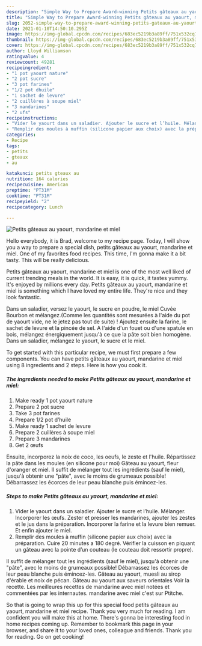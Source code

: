 ```yaml
---
description: "Simple Way to Prepare Award-winning Petits gâteaux au yaourt, mandarine et miel"
title: "Simple Way to Prepare Award-winning Petits gâteaux au yaourt, mandarine et miel"
slug: 2052-simple-way-to-prepare-award-winning-petits-gateaux-au-yaourt-mandarine-et-miel
date: 2021-01-10T14:50:10.295Z
image: https://img-global.cpcdn.com/recipes/683ec5219b3a89ff/751x532cq70/petits-gateaux-au-yaourt-mandarine-et-miel-photo-principale-de-la-recette.jpg
thumbnail: https://img-global.cpcdn.com/recipes/683ec5219b3a89ff/751x532cq70/petits-gateaux-au-yaourt-mandarine-et-miel-photo-principale-de-la-recette.jpg
cover: https://img-global.cpcdn.com/recipes/683ec5219b3a89ff/751x532cq70/petits-gateaux-au-yaourt-mandarine-et-miel-photo-principale-de-la-recette.jpg
author: Lloyd Williamson
ratingvalue: 4
reviewcount: 49281
recipeingredient:
- "1 pot yaourt nature"
- "2 pot sucre"
- "3 pot farines"
- "1/2 pot dhuile"
- "1 sachet de levure"
- "2 cuillères à soupe miel"
- "3 mandarines"
- "2 ufs"
recipeinstructions:
- "Vider le yaourt dans un saladier. Ajouter le sucre et l’huile. Mélanger. Incorporer les œufs. Zester et presser les mandarines, ajouter les zestes et le jus dans la préparation. Incorporer la farine et la levure bien remuer. Et enfin ajouter le miel."
- "Remplir des moules à muffin (silicone papier aux choix) avec la préparation. Cuire 20 minutes a 180 degré. Vérifier la cuisson en piquant un gâteau avec la pointe d’un couteau (le couteau doit ressortir propre)."
categories:
- Recipe
tags:
- petits
- gteaux
- au

katakunci: petits gteaux au 
nutrition: 164 calories
recipecuisine: American
preptime: "PT31M"
cooktime: "PT31M"
recipeyield: "2"
recipecategory: Lunch

---
```



![Petits gâteaux au yaourt, mandarine et miel](https://img-global.cpcdn.com/recipes/683ec5219b3a89ff/751x532cq70/petits-gateaux-au-yaourt-mandarine-et-miel-photo-principale-de-la-recette.jpg)

Hello everybody, it is Brad, welcome to my recipe page. Today, I will show you a way to prepare a special dish, petits gâteaux au yaourt, mandarine et miel. One of my favorites food recipes. This time, I'm gonna make it a bit tasty. This will be really delicious.

Petits gâteaux au yaourt, mandarine et miel is one of the most well liked of current trending meals in the world. It is easy, it is quick, it tastes yummy. It's enjoyed by millions every day. Petits gâteaux au yaourt, mandarine et miel is something which I have loved my entire life. They're nice and they look fantastic.

Dans un saladier, versez le yaourt, le sucre en poudre, le miel Cuvée Bourbon et mélangez.(Comme les quantités sont mesurées à l&#39;aide du pot de yaourt vide, ne le jetez pas tout de suite) ! Ajoutez ensuite la farine, le sachet de levure et la pincée de sel. A l&#39;aide d&#39;un fouet ou d&#39;une spatule en bois, mélangez énergiquement jusqu&#39;à ce que la pâte soit bien homogène. Dans un saladier, mélangez le yaourt, le sucre et le miel.


To get started with this particular recipe, we must first prepare a few components. You can have petits gâteaux au yaourt, mandarine et miel using 8 ingredients and 2 steps. Here is how you cook it.

<!--inarticleads1-->

##### The ingredients needed to make Petits gâteaux au yaourt, mandarine et miel:

1. Make ready 1 pot yaourt nature
1. Prepare 2 pot sucre
1. Take 3 pot farines
1. Prepare 1/2 pot d’huile
1. Make ready 1 sachet de levure
1. Prepare 2 cuillères à soupe miel
1. Prepare 3 mandarines
1. Get 2 œufs


Ensuite, incorporez la noix de coco, les oeufs, le zeste et l&#39;huile. Répartissez la pâte dans les moules (en silicone pour moi) Gâteau au yaourt, fleur d&#39;oranger et miel. Il suffit de mélanger tout les ingrédients (sauf le miel), jusqu&#39;à obtenir une &#34;pâte&#34;, avec le moins de grumeaux possible! Débarrassez les écorces de leur peau blanche puis émincez-les. 

<!--inarticleads2-->

##### Steps to make Petits gâteaux au yaourt, mandarine et miel:

1. Vider le yaourt dans un saladier. Ajouter le sucre et l’huile. Mélanger. Incorporer les œufs. Zester et presser les mandarines, ajouter les zestes et le jus dans la préparation. Incorporer la farine et la levure bien remuer. Et enfin ajouter le miel.
1. Remplir des moules à muffin (silicone papier aux choix) avec la préparation. Cuire 20 minutes a 180 degré. Vérifier la cuisson en piquant un gâteau avec la pointe d’un couteau (le couteau doit ressortir propre).


Il suffit de mélanger tout les ingrédients (sauf le miel), jusqu&#39;à obtenir une &#34;pâte&#34;, avec le moins de grumeaux possible! Débarrassez les écorces de leur peau blanche puis émincez-les. Gâteau au yaourt, muesli au sirop d&#39;érable et noix de pécan. Gâteau au yaourt aux saveurs orientales Voir la recette. Les meilleures recettes de mandarine avec miel notées et commentées par les internautes. mandarine avec miel c&#39;est sur Ptitche. 

So that is going to wrap this up for this special food petits gâteaux au yaourt, mandarine et miel recipe. Thank you very much for reading. I am confident you will make this at home. There's gonna be interesting food in home recipes coming up. Remember to bookmark this page in your browser, and share it to your loved ones, colleague and friends. Thank you for reading. Go on get cooking!
